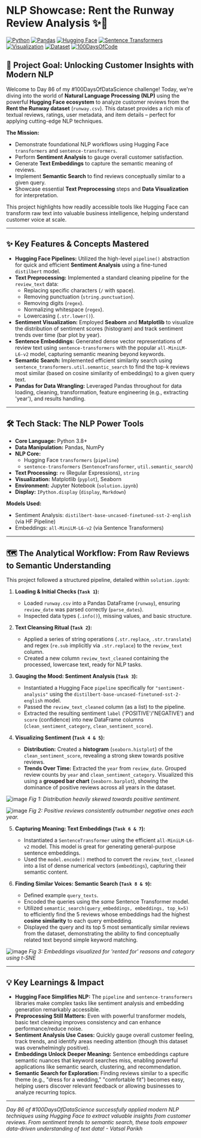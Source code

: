 # NLP Showcase: Rent the Runway Review Analysis ✨👗

[![Python](https://img.shields.io/badge/Python-3.8+-blue?logo=python&style=flat-square)](https://www.python.org/)
[![Pandas](https://img.shields.io/badge/Pandas-Data_Wrangling-yellowgreen?style=flat-square&logo=pandas)](https://pandas.pydata.org/)
[![Hugging Face](https://img.shields.io/badge/Hugging_Face-Transformers-orange?style=flat-square)](https://huggingface.co/)
[![Sentence Transformers](https://img.shields.io/badge/SentenceTransformers-Embeddings-blueviolet?style=flat-square)](https://www.sbert.net/)
[![Visualization](https://img.shields.io/badge/Viz-Seaborn%2C_Matplotlib-red?style=flat-square)](https://matplotlib.org/)
[![Dataset](https://img.shields.io/badge/Dataset-RentTheRunway-lightgrey?style=flat-square)](https://cseweb.ucsd.edu//~jmcauley/datasets.html#clothing_fit)
[![100DaysOfCode](https://img.shields.io/badge/100DaysOfDataScience-Day_86-brightgreen?style=flat-square)](https://www.100daysofcode.com/)

## 🎯 Project Goal: Unlocking Customer Insights with Modern NLP

Welcome to Day 86 of my #100DaysOfDataScience challenge! Today, we're diving into the world of **Natural Language Processing (NLP)** using the powerful **Hugging Face ecosystem** to analyze customer reviews from the **Rent the Runway dataset** (`runway.csv`). This dataset provides a rich mix of textual reviews, ratings, user metadata, and item details – perfect for applying cutting-edge NLP techniques.

**The Mission:**
*   Demonstrate foundational NLP workflows using Hugging Face `transformers` and `sentence-transformers`.
*   Perform **Sentiment Analysis** to gauge overall customer satisfaction.
*   Generate **Text Embeddings** to capture the semantic meaning of reviews.
*   Implement **Semantic Search** to find reviews conceptually similar to a given query.
*   Showcase essential **Text Preprocessing** steps and **Data Visualization** for interpretation.

This project highlights how readily accessible tools like Hugging Face can transform raw text into valuable business intelligence, helping understand customer voice at scale.

---

## ✨ Key Features & Concepts Mastered

*   **Hugging Face Pipelines:** Utilized the high-level `pipeline()` abstraction for quick and efficient **Sentiment Analysis** using a fine-tuned `distilbert` model.
*   **Text Preprocessing:** Implemented a standard cleaning pipeline for the `review_text` data:
    *   Replacing specific characters (`/` with space).
    *   Removing punctuation (`string.punctuation`).
    *   Removing digits (`regex`).
    *   Normalizing whitespace (`regex`).
    *   Lowercasing (`.str.lower()`).
*   **Sentiment Visualization:** Employed **Seaborn** and **Matplotlib** to visualize the distribution of sentiment scores (histogram) and track sentiment trends over time (bar plot by year).
*   **Sentence Embeddings:** Generated dense vector representations of review text using `sentence-transformers` with the popular `all-MiniLM-L6-v2` model, capturing semantic meaning beyond keywords.
*   **Semantic Search:** Implemented efficient similarity search using `sentence_transformers.util.semantic_search` to find the top-k reviews most similar (based on cosine similarity of embeddings) to a given query text.
*   **Pandas for Data Wrangling:** Leveraged Pandas throughout for data loading, cleaning, transformation, feature engineering (e.g., extracting 'year'), and results handling.

---

## 🛠️ Tech Stack: The NLP Power Tools

*   **Core Language:** Python 3.8+
*   **Data Manipulation:** Pandas, NumPy
*   **NLP Core:**
    *   Hugging Face `transformers` (`pipeline`)
    *   `sentence-transformers` (`SentenceTransformer`, `util.semantic_search`)
*   **Text Processing:** `re` (Regular Expressions), `string`
*   **Visualization:** Matplotlib (`pyplot`), Seaborn
*   **Environment:** Jupyter Notebook (`solution.ipynb`)
*   **Display:** `IPython.display` (`display`, `Markdown`)

**Models Used:**
*   Sentiment Analysis: `distilbert-base-uncased-finetuned-sst-2-english` (via HF Pipeline)
*   Embeddings: `all-MiniLM-L6-v2` (via Sentence Transformers)

---

## 🗺️ The Analytical Workflow: From Raw Reviews to Semantic Understanding

This project followed a structured pipeline, detailed within `solution.ipynb`:

1.  **Loading & Initial Checks (`Task 1`):**
    *   Loaded `runway.csv` into a Pandas DataFrame (`runway`), ensuring `review_date` was parsed correctly (`parse_dates`).
    *   Inspected data types (`.info()`), missing values, and basic structure.

2.  **Text Cleansing Ritual (`Task 2`):**
    *   Applied a series of string operations (`.str.replace`, `.str.translate`) and regex (`re.sub` implicitly via `.str.replace`) to the `review_text` column.
    *   Created a new column `review_text_cleaned` containing the processed, lowercase text, ready for NLP tasks.

3.  **Gauging the Mood: Sentiment Analysis (`Task 3`):**
    *   Instantiated a Hugging Face `pipeline` specifically for `"sentiment-analysis"` using the `distilbert-base-uncased-finetuned-sst-2-english` model.
    *   Passed the `review_text_cleaned` column (as a list) to the pipeline.
    *   Extracted the resulting sentiment `label` ('POSITIVE'/'NEGATIVE') and `score` (confidence) into new DataFrame columns (`clean_sentiment_category`, `clean_sentiment_score`).

4.  **Visualizing Sentiment (`Task 4 & 5`):**
    *   **Distribution:** Created a **histogram** (`seaborn.histplot`) of the `clean_sentiment_score`, revealing a strong skew towards positive reviews.
    *   **Trends Over Time:** Extracted the `year` from `review_date`. Grouped review counts by `year` and `clean_sentiment_category`. Visualized this using a **grouped bar chart** (`seaborn.barplot`), showing the dominance of positive reviews across all years in the dataset.

![image](https://github.com/user-attachments/assets/55748f37-3b05-40b7-9285-52aa7d22d33e)
*Fig 1: Distribution heavily skewed towards positive sentiment.*

![image](https://github.com/user-attachments/assets/d04a183c-052c-4ac7-8fc8-09962621b5b4)
*Fig 2: Positive reviews consistently outnumber negative ones each year.*

5.  **Capturing Meaning: Text Embeddings (`Task 6 & 7`):**
    *   Instantiated a `SentenceTransformer` using the efficient `all-MiniLM-L6-v2` model. This model is great for generating general-purpose sentence embeddings.
    *   Used the `model.encode()` method to convert the `review_text_cleaned` into a list of dense numerical vectors (`embeddings`), capturing their semantic content.

6.  **Finding Similar Voices: Semantic Search (`Task 8 & 9`):**
    *   Defined example `query_texts`.
    *   Encoded the queries using the *same* Sentence Transformer model.
    *   Utilized `semantic_search(query_embeddings, embeddings, top_k=5)` to efficiently find the 5 reviews whose embeddings had the highest **cosine similarity** to each query embedding.
    *   Displayed the query and its top 5 most semantically similar reviews from the dataset, demonstrating the ability to find conceptually related text beyond simple keyword matching.

![image](https://github.com/user-attachments/assets/be92169c-b138-42e9-a01d-f0a4c009f407)
*Fig 3: Embeddings visualized for 'rented for' reasons and category using t-SNE*

---

## 💡 Key Learnings & Impact

*   **Hugging Face Simplifies NLP:** The `pipeline` and `sentence-transformers` libraries make complex tasks like sentiment analysis and embedding generation remarkably accessible.
*   **Preprocessing Still Matters:** Even with powerful transformer models, basic text cleaning improves consistency and can enhance performance/reduce noise.
*   **Sentiment Analysis Use Cases:** Quickly gauge overall customer feeling, track trends, and identify areas needing attention (though this dataset was overwhelmingly positive).
*   **Embeddings Unlock Deeper Meaning:** Sentence embeddings capture semantic nuances that keyword searches miss, enabling powerful applications like semantic search, clustering, and recommendation.
*   **Semantic Search for Exploration:** Finding reviews similar to a specific theme (e.g., "dress for a wedding," "comfortable fit") becomes easy, helping users discover relevant feedback or allowing businesses to analyze recurring topics.

---

*Day 86 of #100DaysOfDataScience successfully applied modern NLP techniques using Hugging Face to extract valuable insights from customer reviews. From sentiment trends to semantic search, these tools empower data-driven understanding of text data! - Vatsal Parikh*
